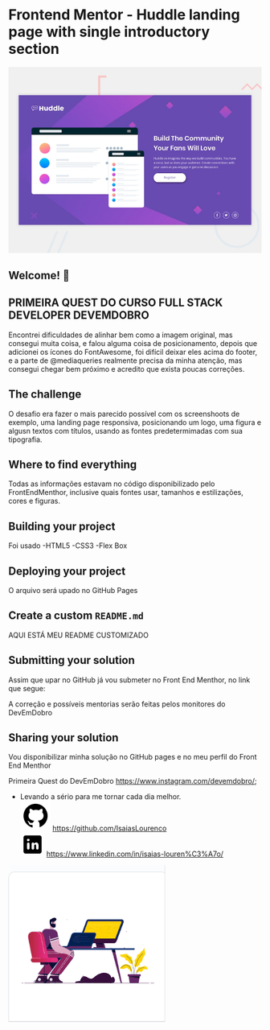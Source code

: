 # Frontend Mentor - Huddle landing page with single introductory section

![Design preview for the Huddle landing page with single introductory section](./design/desktop-preview.jpg)

## Welcome! 👋
## PRIMEIRA QUEST DO CURSO FULL STACK DEVELOPER DEVEMDOBRO

Encontrei dificuldades de alinhar bem como a imagem original, mas consegui muita coisa, e falou alguma coisa de posicionamento, depois que adicionei os ícones do FontAwesome, foi difícil deixar eles acima do footer, e a parte de @mediaqueries realmente precisa da minha atenção, mas consegui chegar bem próximo e acredito que exista poucas correções.

## The challenge

O desafio era fazer o mais parecido possível com os screenshoots de exemplo, uma landing page responsiva, posicionando um logo, uma figura e algusn textos com títulos, usando as fontes predetermimadas com sua tipografia.

## Where to find everything

Todas as informações estavam no código disponibilizado pelo FrontEndMenthor, inclusive quais fontes usar, tamanhos e estilizações, cores e figuras.

## Building your project

Foi usado
-HTML5
-CSS3
-Flex Box

## Deploying your project

O arquivo será upado no GitHub Pages

## Create a custom `README.md`

AQUI ESTÁ MEU README CUSTOMIZADO

## Submitting your solution

Assim que upar no GitHub já vou submeter no Front End Menthor, no link que segue: 

A correção e possíveis mentorias serão feitas pelos monitores do DevEmDobro

## Sharing your solution

Vou disponibilizar minha solução no GitHub pages e no meu perfil do Front End Menthor

Primeira Quest do DevEmDobro https://www.instagram.com/devemdobro/;
- Levando a sério para me tornar cada dia melhor.<br> 
<img src="./images/logotipo-do-github.png" alt="Github"> https://github.com/IsaiasLourenco<br>
<img src="./images/logotipo-do-linkedin.png" alt="Linkedin"> https://www.linkedin.com/in/isaias-louren%C3%A7o/

<img src="./images/quest1.gif" alt="Delivering">